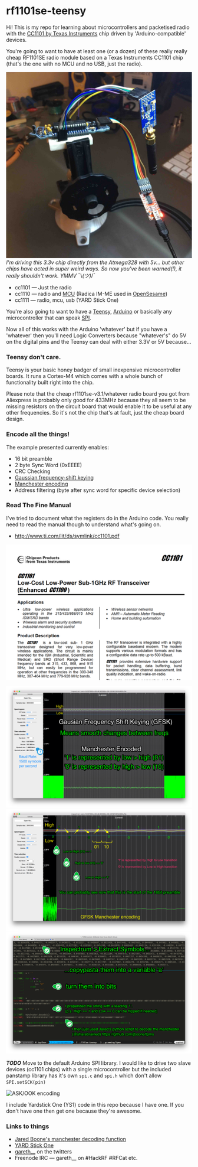 # rf1101se-teensy

Hi! This is my repo for learning about microcontrollers and packetised radio with the [CC1101 by Texas Instruments](cc1101) chip driven by 'Arduino-compatible' devices.

You're going to want to have at least one (or a dozen) of these really really cheap RF1101SE radio module based on a Texas Instruments CC1101 chip (that's the one with no MCU and no USB, just the radio).

![rf1101 with atmega328 from boldport and FTDI serial adapter](/files/unit.jpg)
_I'm driving *this* 3.3v chip directly from the Atmega328 with 5v... but other chips have acted in super weird ways. 
So now you've been warned(!), it really shouldn't work. YMMV_  ¯\\_(ツ)_/¯

 * cc1101 — Just the radio
 * cc1110 — radio and [MCU] (Radica IM-ME used in [OpenSesame])
 * cc1111 — radio, mcu, usb (YARD Stick One)

You're also going to want to have a [Teensy](teensy), [Arduino](arduino) or basically any microcontroller that can speak [SPI].

Now all of this works with the Arduino 'whatever' but if you have a 'whatever' then you'll need Logic Converters because "whatever's" do 5V on the digital pins and the Teensy can deal with either 3.3V or 5V because...

### Teensy don't care.

Teensy is your basic honey badger of small inexpensive microcontroller boards.
It runs a Cortex-M4 which comes with a whole bunch of functionality built right into the chip.

Please note that the cheap rf1101se-v3.1/whatever radio board you got from Aliexpress is probably only good for 433MHz because they all seem to be missing resistors on the circuit board that would enable it to be useful at any other frequencies. So it's not the chip that's at fault, just the cheap board design.

### Encode all the things!

The example presented currently enables:
 * 16 bit preamble
 * 2 byte Sync Word (0xEEEE)
 * CRC Checking
 * [Gaussian frequency-shift keying](GFSK)
 * [Manchester encoding](manchester)
 * Address filtering (byte after sync word for specific device selection)
 
### Read The Fine Manual
I've tried to document what the registers do in the Arduino code.
You really need to read the manual though to understand what's going on.
 * http://www.ti.com/lit/ds/symlink/cc1101.pdf

![cc1101 reference manual](/files/spec.png)

![gfsk manchester](/files/gfsk-manchester.png)
![gfsk manchester detailed](/files/gfsk-manchester-preamble.png)
![gfsk manchester decoding](/files/gfsk-manchester-decoding.png)

***TODO***
Move to the default Arduino SPI library.
I would like to drive two slave devices (cc1101 chips) with a single microcontroller but the included panstamp library has it's own `spi.c` and `spi.h` which don't allow ```SPI.setSCK(pin)```

![ASK/OOK encoding](/files/rf1101-teensy.png)

I include Yardstick One (YS1) code in this repo because I have one. If you don't have one then get one because they're awesome.

### Links to things
 * [Jared Boone's manchester decoding function](https://github.com/jboone/tpms/blob/master/src/bit_coding.py)
 * [YARD Stick One](ys1)
 * [gareth__](twitter) on the twitters
 * Freenode IRC — gareth__ on #HackRF #RFCat etc.

[SPI]: https://en.wikipedia.org/wiki/Serial_Peripheral_Interface_Bus
[twitter]: https://twitter.com/gareth__
[manchester]: https://en.wikipedia.org/wiki/Manchester_code
[GFSK]: https://en.wikipedia.org/wiki/Frequency-shift_keying#Gaussian_frequency-shift_keying
[ys1]: http://greatscottgadgets.com/yardstickone/
[cc1101]: http://www.ti.com/product/cc1101
[arduino]: https://www.arduino.cc
[teensy]: https://www.pjrc.com/teensy/index.html
[OpenSesame]: http://samy.pl/opensesame/
[MCU]: https://en.wikipedia.org/wiki/Microcontroller
